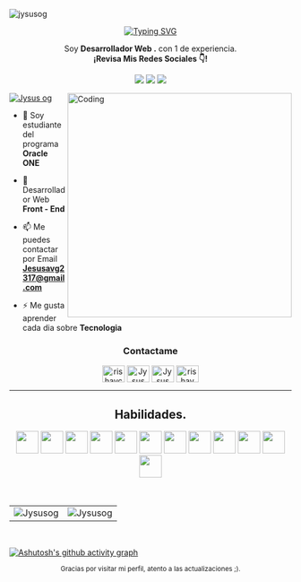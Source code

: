 <p align="left"> <img src="https://komarev.com/ghpvc/?username=jysusog&label=Profile%20views&color=0e75b6&style=flat" alt="jysusog" /> </p>
<p align="center">
<a href="https://git.io/typing-svg"><img src="https://readme-typing-svg.demolab.com?font=Chivo+Mono&weight=600&size=22&duration=3000&pause=2000&color=F7F7F7&background=24232300&center=true&vCenter=true&width=430&height=30&lines=Soy+Desarrollador+Web+Front-End;Soy+Dise%C3%B1ador+Web;Soy+Estudiante+Del+Programa+ONE" alt="Typing SVG" /></a>
</p>


<p align="center">Soy <strong>Desarrollador Web .</strong> con 1 de experiencia.<br /><strong>¡Revisa Mis Redes Sociales 👇!</strong></p>

   
 <p align="center">
  <a href="https://www.instagram.com/jysus.desing/" target="_blank"><img src="https://img.shields.io/badge/-Instagram-%23E4405F?style=for-the-badge&logo=instagram&logoColor=white" target="_blank"></a>
  <a href = "mailto:jesusavg2317@gmail.com"><img src="https://img.shields.io/badge/-Gmail-%23333?style=for-the-badge&logo=gmail&logoColor=white" target="_blank"></a>
  <a href="https://www.linkedin.com/in/jesus-martinez-lopez/" target="_blank"><img src="https://img.shields.io/badge/-LinkedIn-%230077B5?style=for-the-badge&logo=linkedin&logoColor=white" target="_blank"></a> 
    </p>
</p>

<img align="right" alt="Coding" width="400" src="https://cdn.dribbble.com/users/1162077/screenshots/3848914/programmer.gif">
<p align="left"> <a href="https://www.instagram.com/jysus.desing/" target="blank"><img src="https://img.shields.io/twitter/follow/jysus.desing?logo=instagram&style=for-the-badge" alt="Jysus og" /></a> </p>

- 🔭 Soy estudiante del programa **Oracle ONE**

- 🌱 Desarrollador Web **Front - End**

- 📫 Me puedes contactar por Email **Jesusavg2317@gmail.com**

- ⚡ Me gusta aprender cada dia sobre **Tecnologia**

<h3 align="center">Contactame</h3>
<p align="center">
<a href="https://twitter.com/rishavchanda" target="blank"><img align="center" src="https://raw.githubusercontent.com/rahuldkjain/github-profile-readme-generator/master/src/images/icons/Social/twitter.svg" alt="rishavchanda" height="30" width="40" /></a>
<a href="https://www.linkedin.com/in/jesus-martinez-lopez/" target="blank"><img align="center" src="https://raw.githubusercontent.com/rahuldkjain/github-profile-readme-generator/master/src/images/icons/Social/linked-in-alt.svg" alt="Jysus og" height="30" width="40" /></a>
<a href="https://www.instagram.com/jysus.desing/" target="blank"><img align="center" src="https://raw.githubusercontent.com/rahuldkjain/github-profile-readme-generator/master/src/images/icons/Social/instagram.svg" alt="Jysus og" height="30" width="40" /></a>
<a href="https://www.youtube.com/c/rishav chanda" target="blank"><img align="center" src="https://raw.githubusercontent.com/rahuldkjain/github-profile-readme-generator/master/src/images/icons/Social/youtube.svg" alt="rishav chanda" height="30" width="40" /></a>
</p>


---



<!-- https://github.com/alexandresanlim/Badges4-README.md-Profile -->

<h2 align="center">Habilidades.</h2>
<div align="center">
  <img src="https://github.com/rahuldkjain/github-profile-readme-generator/blob/master/src/images/icons/FrontendDevelopment/html.svg" height="40" width="40" />
  <img src="https://github.com/rahuldkjain/github-profile-readme-generator/blob/master/src/images/icons/ProgrammingLanguages/javascript.svg" height="40" width="40"/>
  <img src="https://github.com/rahuldkjain/github-profile-readme-generator/blob/master/src/images/icons/FrontendDevelopment/reactjs.svg" height="40" width="40"/>
  <img src="https://github.com/rahuldkjain/github-profile-readme-generator/blob/master/src/images/icons/FrontendDevelopment/css.svg" height="40" width="40" />
  <img src="https://github.com/rahuldkjain/github-profile-readme-generator/blob/master/src/images/icons/FrontendDevelopment/sass.svg" height="40" width="40"/>
  <img src="https://github.com/rahuldkjain/github-profile-readme-generator/blob/master/src/images/icons/FrontendDevelopment/bootstrap.svg" height="40" width="40" />
  <img src="https://github.com/rahuldkjain/github-profile-readme-generator/blob/master/src/images/icons/ProgrammingLanguages/java.svg" height="40" width="40"/>
  <img src="https://github.com/rahuldkjain/github-profile-readme-generator/blob/master/src/images/icons/Software/figma.svg" height="40" width="40"/>
  <img src="https://github.com/rahuldkjain/github-profile-readme-generator/blob/master/src/images/icons/Other/git.svg" height="40" width="40"/>
  <img src="https://github.com/rahuldkjain/github-profile-readme-generator/blob/master/src/images/icons/Social/github.svg" height="40" width="40"/>
  <img src="https://github.com/rahuldkjain/github-profile-readme-generator/blob/master/src/images/icons/BaaS/firebase.svg" height="40" width="40"/>
  <img src="https://github.com/rahuldkjain/github-profile-readme-generator/blob/master/src/images/icons/Database/mysql.svg" height="40" width="40"/>
</div>
  
<br>
<br>
  
<table align="center">
  <tr>
   
  <td>
    <img src="https://github-readme-stats.vercel.app/api?username=Jysusog&include_all_commits=true&count_private=true&show_icons=true&line_height=20&title_color=7A7ADB&icon_color=2234AE&text_color=D3D3D3&bg_color=0,000000,130F40" alt="Jysusog" />
  <td>
    <img src="https://github-readme-stats.vercel.app/api/top-langs?username=Jysusog&show_icons=true&locale=en&layout=compact&title_color=7A7ADB&icon_color=2234AE&text_color=D3D3D3&bg_color=0,000000,130F40" alt="Jysusog" />
    </td>
  </tr>
</table>
  
<br>

[![Ashutosh's github activity graph](https://github-readme-activity-graph.cyclic.app/graph?username=Jysusog&theme=react-dark)](https://github.com/ashutosh00710/github-readme-activity-graph) 
 
<div  align="center">
  <small>Gracias por visitar mi perfil, atento a las actualizaciones ;).</small>
</div>
